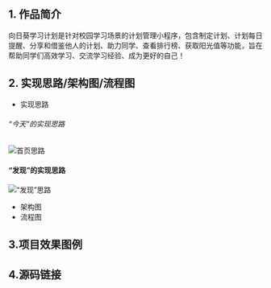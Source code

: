 ## 1. 作品简介
  向日葵学习计划是针对校园学习场景的计划管理小程序，包含制定计划、计划每日提醒、分享和借鉴他人的计划、助力同学、查看排行榜、获取阳光值等功能，旨在帮助同学们高效学习、交流学习经验、成为更好的自己！
## 2. 实现思路/架构图/流程图
- 实现思路

###### “今天”的实现思路
![首页思路](https://github.com/wp19990105/wx_Sunflower/blob/%E5%90%91%E6%97%A5%E8%91%B5/image/%E4%BB%8A%E5%A4%A9.jpg)
#### “发现”的实现思路
![“发现”思路](https://github.com/wp19990105/wx_Sunflower/blob/%E5%90%91%E6%97%A5%E8%91%B5/image/%E5%8F%91%E7%8E%B0.jpg)

- 架构图
- 流程图
## 3.项目效果图例
## 4.源码链接
